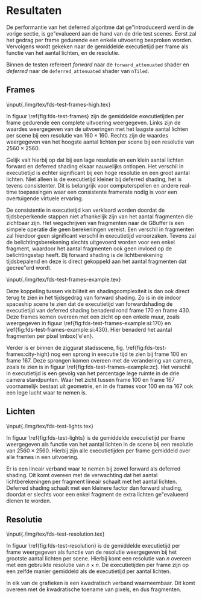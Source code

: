 # Resultaten 

De performantie van het deferred algoritme dat ge\"introduceerd werd in de 
vorige sectie, is ge\"evalueerd aan de hand van de drie test scenes. Eerst zal
het gedrag per frame gedurende een enkele uitvoering besproken worden.
Vervolgens wordt gekeken naar de gemiddelde executietijd per frame als functie 
van het aantal lichten, en de resolutie.

Binnen de testen refereert *forward* naar de `forward_attenuated` shader en
*deferred* naar de `deferred_attenuated` shader van `nTiled`.

## Frames

\input{./img/tex/fds-test-frames-high.tex}

In figuur \ref{fig:fds-test-frames} zijn de gemiddelde executietijden per frame
gedurende een complete uitvoering weergegeven. Links zijn de waardes weergegeven 
van de uitvoeringen met het laagste aantal lichten per scene bij een resolutie 
van $160 \times 160$. Rechts zijn de waardes weergegeven van het hoogste aantal 
lichten per scene bij een resolutie van $2560 \times 2560$.  

Gelijk valt hierbij op dat bij een lage resolutie en een klein aantal lichten 
forward en deferred shading elkaar nauwelijks ontlopen. Het verschil in 
executietijd is echter significant bij een hoge resolutie en een groot aantal
lichten. Niet alleen is de executietijd kleiner bij deferred shading, het is 
tevens consistenter. Dit is belangrijk voor computerspellen en andere real-time
toepassingen waar een consistente framerate nodig is voor een overtuigende 
virtuele ervaring. 

De consistentie in executietijd kan verklaard worden doordat de tijdsbeperkende 
stappen niet afhankelijk zijn van het aantal fragmenten die zichtbaar zijn.
Het wegschrijven van fragmenten naar de GBuffer is een simpele operatie die 
geen berekeningen vereist. Een verschil in fragmenten zal hierdoor geen 
significant verschil in executietijd veroorzaken. Tevens zal de 
belichtingsberekening slechts uitgevoerd worden voor een enkel fragment, 
waardoor het aantal fragmenten ook geen invloed op de belichtingsstap heeft. 
Bij forward shading is de lichtberekening tijdsbepalend en deze is direct 
gekoppeld aan het aantal fragmenten dat gecree\"erd wordt. 

\input{./img/tex/fds-test-frames-example.tex}

Deze koppeling tussen visibiliteit en shadingcomplexiteit is dan ook direct 
terug te zien in het tijdsgedrag van forward shading. Zo is in de indoor
spaceship scene te zien dat de executietijd van forwardshading de executietijd
van deferred shading benaderd rond frame 170 en frame 430. Deze frames komen
overeen met een zicht op een enkele muur, zoals weergegeven in figuur 
\ref{fig:fds-test-frames-example:si:170} en \ref{fig:fds-test-frames-example:si:430}.
Hier benaderd het aantal fragmenten per pixel \mbox{\'e\'en}.

Verder is er binnen de ziggurat stadsscene, fig. \ref{fig:fds-test-frames:city-high}
nog een sprong in executie tijd te zien bij frame 100 en frame 167. Deze 
sprongen komen overeen met de verandering van camera, zoals te zien is in figuur
\ref{fig:fds-test-frames-example:zc}. Het verschil in executietijd is een gevolg
van het percentage lege ruimte in de drie camera standpunten. Waar het zicht 
tussen frame 100 en frame 167 voornamelijk bestaat uit geometrie, en in de 
frames voor 100 en na 167 ook een lege lucht waar te nemen is.

## Lichten

\input{./img/tex/fds-test-lights.tex}

In figuur \ref{fig:fds-test-lights} is de gemiddelde executietijd per frame
weergegeven als  functie van het aantal lichten in de scene bij een resolutie
van $2560 \times 2560$. Hierbij zijn alle executietijden per frame gemiddeld 
over alle frames in een uitvoering.

Er is een lineair verband waar te nemen bij zowel forward als deferred shading.
Dit komt overeen met de verwachting dat het aantal lichtberekeningen per fragment
lineair schaalt met het aantal lichten. Deferred shading schaalt met een kleinere
factor dan forward shading, doordat er slechts voor een enkel fragment de extra
lichten ge\"evalueerd dienen te worden.

## Resolutie

\input{./img/tex/fds-test-resolution.tex}

In figuur \ref{fig:fds-test-resolution} is de gemiddelde executietijd per frame
weergegeven als functie van de resolutie weergegeven bij het grootste aantal 
lichten per scene. Hierbij komt een resolutie van $n$ overeen met een gebruikte
resolutie van $n \times n$. De executietijden per frame zijn op een zelfde manier
gemiddeld als de executietijd per aantal lichten. 

In elk van de grafieken is een kwadratisch verband waarneembaar. Dit komt 
overeen met de kwadratische toename van pixels, en dus fragmenten.

